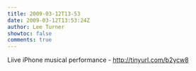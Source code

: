 ```yaml
---
title: 2009-03-12T13-53
date: 2009-03-12T13:53:24Z
author: Lee Turner
showtoc: false
comments: true
---
```


Liive iPhone musical performance - http://tinyurl.com/b2ycw8

